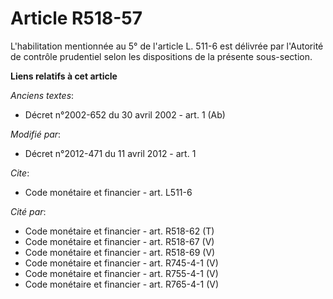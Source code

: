 # Article R518-57

L'habilitation mentionnée au 5° de l'article L. 511-6 est délivrée par l'Autorité de contrôle prudentiel selon les
dispositions de la présente sous-section.

**Liens relatifs à cet article**

_Anciens textes_:

  - Décret n°2002-652 du 30 avril 2002 - art. 1 (Ab)

_Modifié par_:

  - Décret n°2012-471 du 11 avril 2012 - art. 1

_Cite_:

  - Code monétaire et financier - art. L511-6

_Cité par_:

  - Code monétaire et financier - art. R518-62 (T)
  - Code monétaire et financier - art. R518-67 (V)
  - Code monétaire et financier - art. R518-69 (V)
  - Code monétaire et financier - art. R745-4-1 (V)
  - Code monétaire et financier - art. R755-4-1 (V)
  - Code monétaire et financier - art. R765-4-1 (V)
